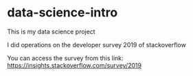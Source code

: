 # data-science-intro

This is my data science project

I did operations on the developer survey 2019 of stackoverflow

You can access the survey from this link: https://insights.stackoverflow.com/survey/2019
